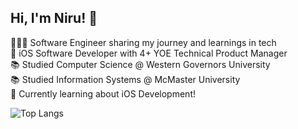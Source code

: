 ## Hi, I'm Niru! 👋

<!--
**nirumano/nirumano** is a ✨ _special_ ✨ repository because its `README.md` (this file) appears on your GitHub profile.

Here are some ideas to get you started:

- 🔭 I’m currently working on ...
- 🌱 I’m currently learning ...
- 👯 I’m looking to collaborate on ...
- 🤔 I’m looking for help with ...
- 💬 Ask me about ...
- 📫 How to reach me: ...
- 😄 Pronouns: ...
- ⚡ Fun fact: ...
-->

🧑🏾‍💻 Software Engineer sharing my journey and learnings in tech </br>
💼 iOS Software Developer with 4+ YOE Technical Product Manager </br>
📚 Studied Computer Science @ Western Governors University </br>
📚 Studied Information Systems @ McMaster University </br>
💭 Currently learning about iOS Development! </br>

![Top Langs](https://github-readme-stats.vercel.app/api/top-langs/?username=nirumano&hide_progress=true)


<!--[![Niru's GitHub stats](https://github-readme-stats.vercel.app/api?username=nirumano)](https://github.com/anuraghazra/github-readme-stats)-->
